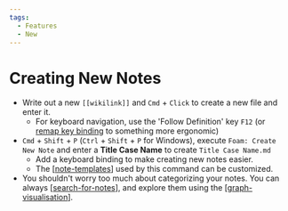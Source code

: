 ```yaml
---
tags:
  - Features
  - New
---
```


# Creating New Notes

- Write out a new `[[wikilink]]` and `Cmd` + `Click` to create a new file and enter it.
  - For keyboard navigation, use the 'Follow Definition' key `F12` (or [remap key binding](https://code.visualstudio.com/docs/getstarted/keybindings) to something more ergonomic)
- `Cmd` + `Shift` + `P` (`Ctrl` + `Shift` + `P` for Windows), execute `Foam: Create New Note` and enter a **Title Case Name** to create `Title Case Name.md`
  - Add a keyboard binding to make creating new notes easier.
  - The [[note-templates]] used by this command can be customized.
- You shouldn't worry too much about categorizing your notes. You can always [[search-for-notes]], and explore them using the [[graph-visualisation]].

[//begin]: # "Autogenerated link references for markdown compatibility"
[note-templates]: note-templates.md "Note Templates"
[search-for-notes]: ../recipes/search-for-notes.md "Search for Notes"
[graph-visualisation]: graph-visualisation.md "Graph Visualisation"
[//end]: # "Autogenerated link references"
